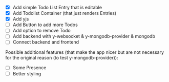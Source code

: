 - [x] Add simple Todo List Entry that is editable
- [x] Add Todolist Container (that just renders Entries)
- [x] Add yjs
- [ ] Add Button to add more Todos
- [ ] Add option to remove Todo
- [ ] Add backend with y-websocket & y-mongodb-provider & mongodb
- [ ] Connect backend and frontend

Possible additional features (that make the app nicer but are not necessary for the original reason (to test y-mongodb-provider)):

- [ ] Some Presence
- [ ] Better styling
